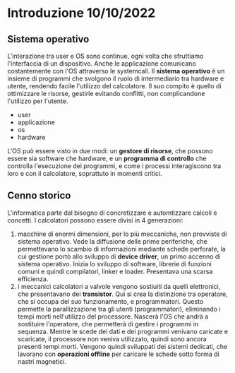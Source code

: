 # Introduzione 10/10/2022
## Sistema operativo
L'interazione tra user e OS sono continue, ogni volta che sfruttiamo l'interfaccia di un dispositivo. Anche le applicazione comunicano costantemente con l'OS attraverso le systemcall. Il __sistema operativo__ è un insieme di programmi che svolgono il ruolo di intermediario tra hardware e utente, rendendo facile l'utilizzo del calcolatore. Il suo compito è quello di ottimizzare le risorse, gestirle evitando conflitti, non complicandone l'utilizzo per l'utente.
- user
- applicazione
- os
- hardware

L'OS può essere visto in due modi: un __gestore di risorse__, che possono essere sia software che hardware, e un __programma di controllo__ che controlla l'esecuzione dei programmi, e come i processi interagiscono tra loro e con il calcolatore, soprattuto in momenti critici.

## Cenno storico
L'informatica parte dal bisogno di concretizzare e automtizzare calcoli e concetti. I calcolatori possono essere divisi in 4 generazioni:
1. macchine di enormi dimensioni, per lo più meccaniche, non provviste di sistema operativo. Vede la diffusione delle prime periferiche, che permettevano lo scambio di informazioni mediante schede perforate, la cui gestione portò allo sviluppo di __device driver__, un primo accenno di sistema operativo. Inizia lo sviluppo di software, librerie di funzioni comuni e quindi compilatori, linker e loader. Presentava una scarsa efficienza.
2. i meccanici calcolatori a valvole vengono sostiuiti da quelli elettronici, che presentavano dei __transistor__. Qui si crea la distinzione tra operatore, che si occupa del suo funzionamento, e programmatori. Questo permette la parallizzazione tra gli utenti (programmatori), eliminando i tempi morti nell'utilizzo del processore. Nascerà l'OS che andrà a sostituire l'operatore, che permetterà di gestire i programmi in sequenza. Mentre le scede dei dati e dei programmi venivano caricate e scaricate, il processore non veniva utilizzato, quindi sono ancora presenti tempi morti. Vengono quindi sviluppati dei sistemi dedicati, che lavorano con __operazioni offline__ per caricare le schede sotto forma di nastri magnetici.